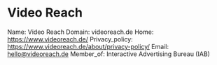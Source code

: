 
# Video Reach

Name: Video Reach
Domain: videoreach.de
Home: https://www.videoreach.de/
Privacy_policy: https://www.videoreach.de/about/privacy-policy/
Email: hello@videoreach.de
Member_of: Interactive Advertising Bureau (IAB)
